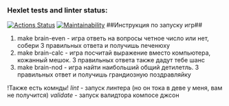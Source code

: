 ### Hexlet tests and linter status:
[![Actions Status](https://github.com/marmadukeone/php-project-45/workflows/hexlet-check/badge.svg)](https://github.com/marmadukeone/php-project-45/actions)
[![Maintainability](https://api.codeclimate.com/v1/badges/7a2a9b7d91032a6fcb84/maintainability)](https://codeclimate.com/github/marmadukeone/php-project-45/maintainability)
##Инструкция по запуску игр##
1. make brain-even - игра ответь на вопросы четное число или нет, собери 3 правильных ответа и получишь печенюху
2. make brain-calc - игра посчитай выражение вместо компьютера, кожанный мешок. 3 правильных ответа также дадут тебе шанс
3. make brain-nod - игра найти наибольший общий детилетль. 3 правильных ответ  и получишь грандиозную поздравляйку


!Также есть комнды!
*lint* - запуск линтера (но он тока в деве у меня, вам не получится)
*validate* - запуск валидтора компосе джсон